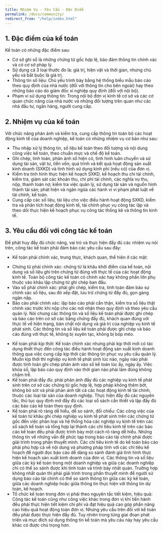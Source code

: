 ```yaml
---
title: Nhiệm Vụ - Yêu Cầu - Đặc Điểm
permalink: /docs/community/
redirect_from: "/help/index.html"
---
```


##  1. Đặc điểm của kế toán

Kế toán có những đặc điểm sau:
* Cơ sở ghi sổ là những chứng từ gốc hợp lệ, bảo đảm thông tin
chính xác và có cơ sở pháp lý.
* Sử dụng cả 3 loại thước đo là: giá trị, hiện vật và thời gian,
nhưng chủ yếu và bắt buộc là giá trị.
* Thông tin số liệu: Chủ yếu trình bày bằng hệ thống biểu mẫu báo
cáo theo quy định của nhà nước (đối với thông tin cho bên ngoài) hay
theo những báo cáo do giám đốc xí nghiệp quy định (đối với nội bộ).
* Phạm vi sử dụng thông tin: Trong nội bộ đơn vị kinh tế cơ sở và
các cơ quan chức năng của nhà nước và những đối tượng trên quan
như các nhà đầu tư, ngân hàng, người cung cấp.

## 2. Nhiệm vụ của kế toán 
Với chức năng phản ảnh và kiểm tra, cung cấp thông tin toàn bộ
các hoạt động kinh tế của doanh nghiệp, kế toán có những nhiệm vụ
cơ bản như sau:
- Thu nhập xử lý thông tin, số liệu kế toán theo đối tượng và nội
dung công việc kế toán, theo chuẩn mực và chế độ kế toán.
- Ghi chép, tính toán, phản ánh số hiện có, tình hình luân chuyển
và sử dụng tài sản, vật tư, tiền vốn; quá trình và kết quả hoạt động sản
xuất kinh doanh (SXKD) và tình hình sử dụng kinh phí (nếu có) của
đơn vị.
- Kiểm tra tình hình thực hiện kế hoạch SXKD, kế hoạch thu chi
tài chính, kiểm tra, giám sát các khoản thu, chi phí tài chính, các nghĩa
vụ thu, nộp, thanh toán nợ; kiểm tra việc quản lý, sử dụng tài sản và
nguồn hình thành tài sản; phát hiện và ngăn ngừa các hành vi vi phạm
phát luật về tài chính, kế toán.
- Cung cấp các số liệu, tài liệu cho việc điều hành hoạt động
SXKD, kiểm tra và phân tích hoạt động kinh tế, tài chính phục vụ
công tác lập và theo dõi thực hiện kế hoạch phục vụ công tác thống kê
và thông tin kinh tế. 

## 3. Yêu cầu đối với công tác kế toán 
Để phát huy đầy đủ chức năng, vai trò và thực hiện đấy đủ các
nhiệm vụ nói trên, công tác kế toán phải đảm bảo các yêu cầu sau đây:
- Kế toán phải chính xác, trung thực, khách quan, thể hiện ở các
mặt: 
+ Chứng từ phải chính xác: chứng từ là khâu khởi điểm của kế
toán, nội dung và số liệu ghi trên chứng từ đúng với thực tế của các
hoạt động kinh tế. Toàn bộ công tác kế toán có chính xác hay không
phần lớn phụ thuộc vào khâu lập chứng từ ghi chép ban đầu.
+ Vào sổ phải chính xác: phải ghi chép, kiểm tra, tính toán đảm
bảo sự chính xác số liệu, sau đó xếp đặt, lưu trữ chứng từ đầy đủ, gọn
gàng ngăn nắp.
+ Báo cáo phải chính xác: lập báo cáo phải cẩn thận, kiểm tra số
liệu thật chính xác trước khi nộp cho các nơi nhận theo quy định và
theo yêu cầu quản lý.
Nói chung các thông tin và số liệu kế toán phải được ghi chép và
báo cáo trên cơ sở các bằng chứng đấy đủ, khách quan đúng với thực
tế về hiện trạng, bản chất nội dung và giá trị của nghiệp vụ kinh tế
phát sinh. Các thông tin và số liệu kế toán phải được ghi chép và báo
cáo đúng với thực tế, không bị xuyên tạc, không bị bóp méo.
- Kế toán phải kịp thời: Kế toán chính xác nhưng phải kịp thời
mới có tác dụng thiết thực đến công tác điều hành hoạt động sản xuất
kinh doanh thông qua việc cung cấp kịp thời các thông tin phục vụ
yêu cấu quản lý. Muốn kịp thời thì nghiệp vụ kinh tế phát sinh lúc
nào, ngày nào phải được tính toán ghi chép phản ánh vào sổ kế toán
lúc ấy, ngày ấy. Việc khóa sổ, lập báo cáo quy định vào thời gian nào
phải làm đúng không chậm trễ.
- Kế toán phải đầy đủ: phải phản ánh đầy đủ các nghiệp vụ kinh tế
phát sinh trên cơ sở các chứng từ gốc hợp lệ, hợp pháp không thêm
bớt, không bỏ sót và phải phản ánh tất cả các hoạt động kinh tế tài
chính, thuộc các loại tài sản của doanh nghiệp. Thực hiện đầy đủ các
nguyên tắc, thủ tục quy định mở đầy đủ các loại sổ sách cần thiết và
lập đầy đủ các báo cáo kế toán theo quy định. 
 - Kế toán phải rõ ràng dễ hiểu, dễ so sánh, đối chiếu: Các công
việc của kế toán từ khâu ghi chép nghiệp vụ kinh tế phát sinh trên các
chứng từ gốc đến việc phân loại và hệ thống hóa các nghiệp vụ kinh tế
trên các sổ sách kế toán và tổng hợp lại thành các chỉ tiêu kinh tế trên
các báo cáo kế toán đều phải được trình bày một cách rõ ràng dễ hiểu.
Những thông tin về những vấn đề phức tạp trong báo cáo tài chính
phải được giải trình trong phần thuyết minh. Các chỉ tiêu kinh tế do kế
toán báo cáo phải phù hợp cả về nội dung và phương pháp tính với các
chỉ tiêu kế hoạch để người đọc báo cáo dễ dàng so sánh đánh giá tình
hình thực hiện kế hoạch sản xuất kinh doanh của đơn vị.
Các thông tin và số liệu giữa các kỳ kế toán trong một doanh
nghiệp và giữa các doanh nghiệp chỉ có thể so sánh được khi tính toán
và trình bày nhất quán. Trường hợp không nhất quán thì phải giải trình
trong phần thuyết minh để người sử dụng báo cáo tài chính có thể so
sánh thông tin giữa các kỳ kế toán, giữa các doanh nghiệp hoặc giữa
thông tin thực hiện với thông tin dự toán, kế hoạch.
- Tổ chức kế toán trong đơn vị phải theo nguyên tắc tiết kiệm, hiệu
quả:
Công tác kế toán cũng như công việc khác trong đơn vị khi tiến
hành đều phải thực hiện tiết kiệm chi phí và đạt hiệu quả cao góp phần
nâng cao hiệu quả hoạt động toàn đơn vị.
Nhưng yêu cầu trên đối với kế toán đều phải được thực hiện đầy
đủ. Tuy nhiên trong từng giai đoạn phát triển và mục đích sử dụng
thông tin kế toán mà yêu cáu này hay yêu cầu khác có được chú trọng
hơn.

 